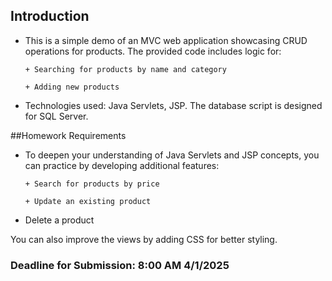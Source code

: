 ## Introduction

- This is a simple demo of an MVC web application showcasing CRUD operations for products. The provided code includes logic for:

      + Searching for products by name and category
      
      + Adding new products

- Technologies used: Java Servlets, JSP. The database script is designed for SQL Server.

##Homework Requirements


- To deepen your understanding of Java Servlets and JSP concepts, you can practice by developing additional features:

      + Search for products by price

      + Update an existing product

- Delete a product

You can also improve the views by adding CSS for better styling.

### Deadline for Submission: 8:00 AM 4/1/2025

